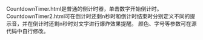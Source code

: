 CountdownTimer.html是普通的倒计时器，单击数字开始倒计时。
CountdownTimer2.html可在倒计时还剩n秒时和倒计时结束时分别定义不同的提示音，并在倒计时还剩n秒时对文字进行爆炸效果提醒。
颜色、字号等参数可在源代码中自行修改。
